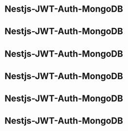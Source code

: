 # Nestjs-JWT-Auth-MongoDB
# Nestjs-JWT-Auth-MongoDB
# Nestjs-JWT-Auth-MongoDB
# Nestjs-JWT-Auth-MongoDB
# Nestjs-JWT-Auth-MongoDB
# Nestjs-JWT-Auth-MongoDB
